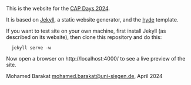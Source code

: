 This is the website for the [CAP Days 2024](http://homalg-project.github.io/capdays-2024).

It is based on [Jekyll](http://jekyllrb.com/), a static website generator,
and the [hyde](https://github.com/poole/hyde/) template.

If you want to test site on your own machine, first install Jekyll (as
described on its website), then clone this repository and do this:
```
  jekyll serve -w
```
Now open a browser on http://localhost:4000/ to see a live preview
of the site.

Mohamed Barakat <mohamed.barakat@uni-siegen.de>, April 2024
